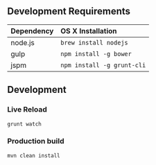 ## Development Requirements

|Dependency|OS X Installation|
|:--|:--|
|node.js|`brew install nodejs`|
|gulp|`npm install -g bower`|
|jspm|`npm install -g grunt-cli`|

## Development

### Live Reload

`grunt watch`

### Production build

`mvn clean install`